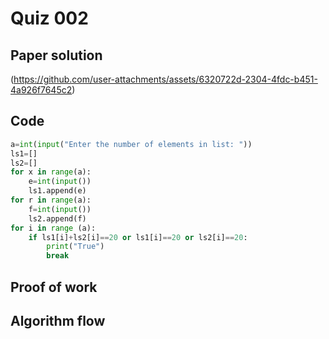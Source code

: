 # Quiz 002

## Paper solution
(https://github.com/user-attachments/assets/6320722d-2304-4fdc-b451-4a926f7645c2)

## Code
```.py
a=int(input("Enter the number of elements in list: "))
ls1=[]
ls2=[]
for x in range(a):
    e=int(input())
    ls1.append(e)
for r in range(a):
    f=int(input())
    ls2.append(f)
for i in range (a):
    if ls1[i]+ls2[i]==20 or ls1[i]==20 or ls2[i]==20:
        print("True")
        break
```

## Proof of work


## Algorithm flow
